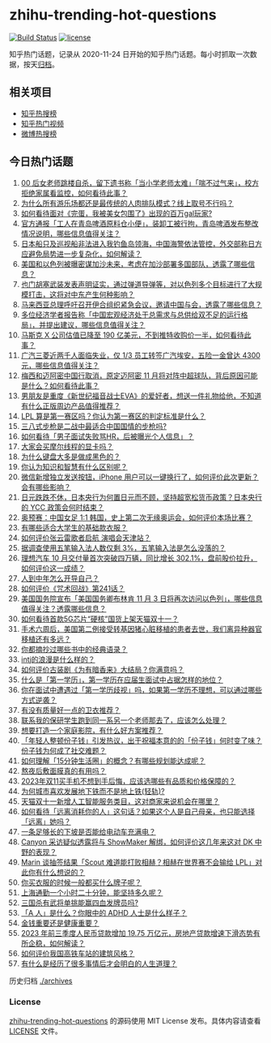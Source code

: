 # zhihu-trending-hot-questions

[![Build Status](https://github.com/justjavac/zhihu-trending-hot-questions/workflows/ci/badge.svg?branch=master)](https://github.com/justjavac/zhihu-trending-hot-questions/actions)
[![license](https://img.shields.io/github/license/justjavac/zhihu-trending-hot-questions)](https://github.com/justjavac/zhihu-trending-hot-questions/blob/master/LICENSE)

知乎热门话题，记录从 2020-11-24
日开始的知乎热门话题。每小时抓取一次数据，按天[归档](./archives)。

## 相关项目

- [知乎热搜榜](https://github.com/justjavac/zhihu-trending-top-search)
- [知乎热门视频](https://github.com/justjavac/zhihu-trending-hot-video)
- [微博热搜榜](https://github.com/justjavac/weibo-trending-hot-search)

## 今日热门话题

<!-- BEGIN -->
<!-- 最后更新时间 Thu Nov 02 2023 04:16:30 GMT+0800 (China Standard Time) -->

1. [00 后女老师跳楼自杀，留下遗书称「当小学老师太难」「喘不过气来」，校方拒绝家属看监控，如何看待此事？](https://www.zhihu.com/question/628641297)
1. [为什么所有游乐场都还是最传统的人肉排队模式？线上取号不行吗？](https://www.zhihu.com/question/628280990)
1. [如何看待面对《完蛋，我被美女包围了》出现的百万gal玩家?](https://www.zhihu.com/question/628603920)
1. [官方通报「工人在青岛啤酒原料仓小便」，装卸工被行拘，青岛啤酒发布整改情况说明，哪些信息值得关注？](https://www.zhihu.com/question/628697191)
1. [日本船只及巡视船非法进入我钓鱼岛领海，中国海警依法管控，外交部称日方应避免局势进一步复杂化，如何解读？](https://www.zhihu.com/question/628658854)
1. [美国和以色列被曝密谋加沙未来，考虑在加沙部署多国部队，透露了哪些信息？](https://www.zhihu.com/question/628663258)
1. [也门胡塞武装发表声明证实，通过弹道导弹等，对以色列多个目标进行了大规模打击，这将对中东产生何种影响？](https://www.zhihu.com/question/628653943)
1. [马来西亚总理呼吁召开伊合组织紧急会议，邀请中国与会，透露了哪些信息？](https://www.zhihu.com/question/628654565)
1. [多位经济学者报告称「中国宏观经济处于总需求与总供给双不足的运行格局」，并提出建议，哪些信息值得关注？](https://www.zhihu.com/question/628638511)
1. [马斯克 X 公司估值已降至 190 亿美元，不到推特收购价一半，如何看待此事？](https://www.zhihu.com/question/628659810)
1. [广汽三菱近两千人面临失业，仅 1/3 员工转签广汽埃安，五险一金曾达 4300 元，哪些信息值得关注？](https://www.zhihu.com/question/628632785)
1. [梅西和迈阿密中国行取消，原定迈阿密 11 月将对阵中超球队，背后原因可能是什么？如何看待此事？](https://www.zhihu.com/question/628690345)
1. [男朋友是重度《新世纪福音战士EVA》的爱好者，想送一件礼物给他，不知道有什么正版周边产品值得推荐？](https://www.zhihu.com/question/623290941)
1. [LPL 算是第一赛区吗？你认为第一赛区的判定标准是什么？](https://www.zhihu.com/question/628641838)
1. [三八式步枪是二战中最适合中国国情的步枪吗?](https://www.zhihu.com/question/567818664)
1. [如何看待「男子面试失败骂HR，后被曝光个人信息」？](https://www.zhihu.com/question/628522879)
1. [大家会买摩尔线程的显卡吗？](https://www.zhihu.com/question/627643467)
1. [为什么键盘大多是做成黑色的？](https://www.zhihu.com/question/627716648)
1. [你认为知识和智慧有什么区别呢？](https://www.zhihu.com/question/628599780)
1. [微信新增独立发送按钮，iPhone 用户可以一键换行了，如何评价此次更新？会有哪些影响？](https://www.zhihu.com/question/628620529)
1. [日元跌跌不休，日本央行为何置日元而不顾，坚持超宽松货币政策？日本央行的 YCC 政策会何时结束？](https://www.zhihu.com/question/628575235)
1. [奥预赛：中国女足 1:1 韩国，史上第二次无缘奥运会，如何评价本场比赛？](https://www.zhihu.com/question/628713977)
1. [有哪些适合大学生的基础款衣服？](https://www.zhihu.com/question/291155855)
1. [如何评价张云雷歌者启航 演唱会天津站？](https://www.zhihu.com/question/628620872)
1. [据调查使用五笔输入法人数仅剩 3%，五笔输入法是怎么没落的？](https://www.zhihu.com/question/562853766)
1. [理想汽车 10 月交付量首次突破四万辆，同比增长 302.1%，盘前股价拉升，如何评价这一成绩？](https://www.zhihu.com/question/628664764)
1. [人到中年怎么开导自己？](https://www.zhihu.com/question/628341075)
1. [如何评价《咒术回战》第241话？](https://www.zhihu.com/question/628657735)
1. [美国国务院宣布「美国国务卿布林肯 11 月 3 日将再次访问以色列」，哪些信息值得关注？透露哪些信息？](https://www.zhihu.com/question/628653728)
1. [如何看待首款5G芯片“硬核”国货上架天猫双十一？](https://www.zhihu.com/question/628643917)
1. [手术六周后，美国第二例接受转基因猪心脏移植的患者去世，我们离异种器官移植还有多远？](https://www.zhihu.com/question/628657741)
1. [你都摘抄过哪些书中的经典语录？](https://www.zhihu.com/question/561792450)
1. [intj的浪漫是什么样的？](https://www.zhihu.com/question/614042253)
1. [如何评价古装剧《为有暗香来》大结局？你满意吗？](https://www.zhihu.com/question/628671383)
1. [什么是「第一学历」，第一学历在应届生面试中占据怎样的地位？](https://www.zhihu.com/question/628578755)
1. [你在面试中遭遇过「第一学历歧视」吗，如果第一学历不理想，可以通过哪些方式逆袭？](https://www.zhihu.com/question/628579593)
1. [有没有质量好一点的卫衣推荐？](https://www.zhihu.com/question/514471324)
1. [联系我的保研学生跑到同一系另一个老师那去了，应该怎么处理？](https://www.zhihu.com/question/627907826)
1. [想要打造一个家庭影院，有什么好方案推荐？](https://www.zhihu.com/question/622906115)
1. [「年轻人整顿份子钱」引发热议，出于祝福本意的的「份子钱」何时变了味？份子钱为何成了社交难题？](https://www.zhihu.com/question/628008375)
1. [如何理解「15分钟生活圈」的概念？有哪些规划能达成呢？](https://www.zhihu.com/question/320835093)
1. [熬夜后敷面膜真的有用吗？](https://www.zhihu.com/question/627475929)
1. [2023年双11买手机不想到手后悔，应该选哪些有品质和价格保障的？](https://www.zhihu.com/question/628646305)
1. [为何城市喜欢发展地下铁而不是地上铁(轻轨)?](https://www.zhihu.com/question/628095222)
1. [天猫双十一新增人工智能服务类目，这对商家来说机会在哪里？](https://www.zhihu.com/question/628666937)
1. [如何看待「远离消耗你的人」这句话？如果这个人是自己母亲，也只能选择「远离」她吗？](https://www.zhihu.com/question/627540477)
1. [一条足够长的下坡是否能给电动车充满电？](https://www.zhihu.com/question/628293792)
1. [Canyon 采访疑似透露将与 ShowMaker 解绑，如何评价这几年来这对 DK 中野的表现？](https://www.zhihu.com/question/628511679)
1. [Marin 谈抽签结果「Scout 难道能打败相赫？相赫在世界赛不会输给 LPL」对此你有什么想说的？](https://www.zhihu.com/question/628511136)
1. [你买衣服的时候一般都买什么牌子呢？](https://www.zhihu.com/question/378557691)
1. [上海通勤一个小时二十分钟，能坚持多久呢？](https://www.zhihu.com/question/628166435)
1. [三国杀有武将单挑能赢四血发牌员吗?](https://www.zhihu.com/question/628305372)
1. [「A 人」是什么？你眼中的 ADHD 人士是什么样子？](https://www.zhihu.com/question/628372857)
1. [金钱重要还是健康重要？](https://www.zhihu.com/question/627976191)
1. [2023 年前三季度人民币贷款增加 19.75 万亿元，房地产贷款增速下滑态势有所企稳，如何解读？](https://www.zhihu.com/question/628660065)
1. [如何评价我国高铁车站的建筑风格？](https://www.zhihu.com/question/627298133)
1. [有什么是经历了很多事情后才会明白的人生道理？](https://www.zhihu.com/question/344324984)

<!-- END -->

历史归档 [./archives](./archives)

### License

[zhihu-trending-hot-questions](https://github.com/justjavac/zhihu-trending-hot-questions)
的源码使用 MIT License 发布。具体内容请查看 [LICENSE](./LICENSE) 文件。
